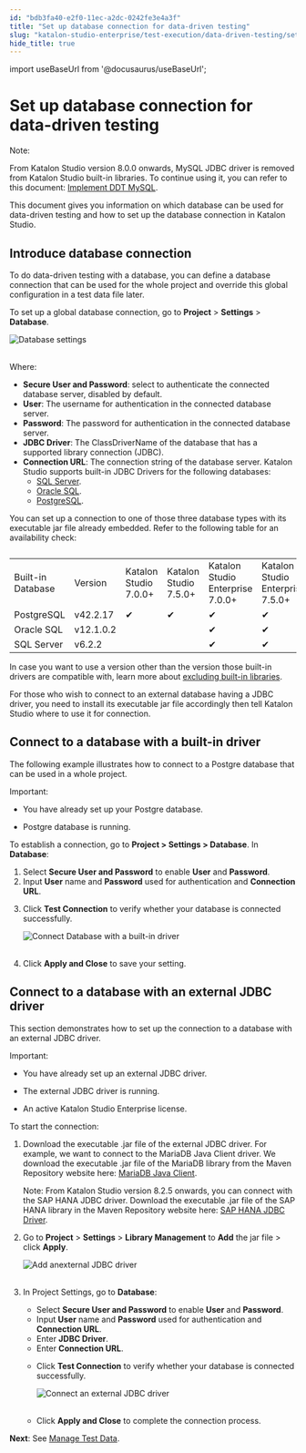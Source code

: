 ```yaml
---
id: "bdb3fa40-e2f0-11ec-a2dc-0242fe3e4a3f"
title: "Set up database connection for data-driven testing"
slug: "katalon-studio-enterprise/test-execution/data-driven-testing/set-up-database-connection-for-data-driven-testing"
hide_title: true
---
```

import useBaseUrl from '@docusaurus/useBaseUrl';

    

# <a id="id" class="anchor_top_offset"/><a id="ariaid-title1" class="anchor_top_offset"/>Set up database connection for data-driven testing

    
      
<div xmlns="http://www.w3.org/1999/xhtml" className="note note note_note"><span className="note__title">Note:</span> 
  <p className="p">From Katalon Studio version 8.0.0 onwards, MySQL JDBC driver is
    removed from Katalon Studio built-in libraries. To continue using
    it, you can refer to this document: <a className="xref" href="/docs/katalon-studio-enterprise/test-execution/data-driven-testing/implement-data-driven-testing-with-mysql">Implement
      DDT MySQL</a>.</p>
</div>
      
<p xmlns="http://www.w3.org/1999/xhtml" className="p">This document gives you information on which database can be   used for data-driven testing and how to set up the database   connection in Katalon Studio.</p> 
    
  

## <a id="id_1" class="anchor_top_offset"/>Introduce database connection

<p xmlns="http://www.w3.org/1999/xhtml" className="p">To do data-driven testing with a database, you can define a   database connection that can be used for the whole project and   override this global configuration in a test data file later.</p> 
<p xmlns="http://www.w3.org/1999/xhtml" className="p">To set up a global database connection, go to   <strong className="ph b">Project</strong> &gt; <strong className="ph b">Settings</strong> &gt;   <strong className="ph b">Database</strong>.</p> 
<p xmlns="http://www.w3.org/1999/xhtml" className="p">   <img className="image" src={useBaseUrl("https://github.com/katalon-studio/docs-images/raw/master/katalon-studio/docs/database-settings/KS-DATABASE-Database-settings.png")} alt="Database settings" /><br /><br /> </p> 
<p xmlns="http://www.w3.org/1999/xhtml" className="p">Where:</p> 
<ul xmlns="http://www.w3.org/1999/xhtml" className="ul"><li className="li">     <strong className="ph b">Secure User and Password</strong>: select to     authenticate the connected database server, disabled by     default.</li><li className="li">     <strong className="ph b">User</strong>: The username for authentication in the     connected database server.</li><li className="li">     <strong className="ph b">Password</strong>: The password for authentication in     the connected database server.</li><li className="li">     <strong className="ph b">JDBC Driver</strong>: The ClassDriverName of the     database that has a supported library connection (JDBC).</li><li className="li">     <strong className="ph b">Connection URL</strong>: The connection string of the     database server. Katalon Studio supports built-in JDBC Drivers for     the following databases:      <ul className="ul"><li className="li">         <a className="xref j-external-link" href="https://docs.microsoft.com/en-us/sql/connect/jdbc/connecting-to-sql-server-with-the-jdbc-driver?view=sql-server-ver15" target="_blank">SQL           Server</a>.</li><li className="li">         <a className="xref j-external-link" href="https://docs.oracle.com/database/121/JJDBC/urls.htm#JJDBC28268" target="_blank">Oracle           SQL</a>.</li><li className="li">         <a className="xref j-external-link" href="https://jdbc.postgresql.org/documentation/head/connect.html" target="_blank">PostgreSQL</a>.</li></ul>   </li></ul> 
<p xmlns="http://www.w3.org/1999/xhtml" className="p">You can set up a connection to one of those three database types   with its executable jar file already embedded. Refer to the   following table for an availability check:</p> 
<table xmlns="http://www.w3.org/1999/xhtml" className="table"><caption /><tbody className="tbody"><tr className><td className="entry">Built-in Database</td><td className="entry">Version</td><td className="entry">Katalon Studio 7.0.0+</td><td className="entry">Katalon Studio 7.5.0+</td><td className="entry">Katalon Studio Enterprise 7.0.0+</td><td className="entry">Katalon Studio Enterprise 7.5.0+</td></tr><tr className><td className="entry">PostgreSQL</td><td className="entry">v42.2.17</td><td className="entry">✔</td><td className="entry">✔</td><td className="entry">✔</td><td className="entry">✔</td></tr><tr className><td className="entry">Oracle SQL</td><td className="entry">v12.1.0.2</td><td className="entry" /><td className="entry" /><td className="entry">✔</td><td className="entry">✔</td></tr><tr className><td className="entry">SQL         Server</td><td className="entry">v6.2.2</td><td className="entry" /><td className="entry" /><td className="entry">✔</td><td className="entry">✔</td></tr></tbody></table> 
<p xmlns="http://www.w3.org/1999/xhtml" className="p">In case you want to use a version other than the version those   built-in drivers are compatible with, learn more about <a className="xref" href="/docs/katalon-studio-enterprise/create-tests-and-projects/manage-projects/libraries-management#task-4328">excluding     built-in libraries</a>.</p> 
<p xmlns="http://www.w3.org/1999/xhtml" className="p">For those who wish to connect to an external database having a   JDBC driver, you need to install its executable jar file   accordingly then tell Katalon Studio where to use it for   connection.</p> 

## <a id="id_2" class="anchor_top_offset"/>Connect to a database with a built-in driver

<p xmlns="http://www.w3.org/1999/xhtml" className="p">The following example illustrates how to connect to a Postgre   database that can be used in a whole project.</p> 
<div xmlns="http://www.w3.org/1999/xhtml" className="note important note_important"><span className="note__title">Important:</span> 
  <div className="p"> <ul className="ul"><li className="li"><p className="p">You have already set up your Postgre database.</p></li><li className="li"><p className="p">Postgre database is running.</p></li></ul> </div>
</div>
<p xmlns="http://www.w3.org/1999/xhtml" className="p">To establish a connection, go to <strong className="ph b">Project &gt; Settings     &gt; Database</strong>. In <strong className="ph b">Database</strong>:</p> 
<ol xmlns="http://www.w3.org/1999/xhtml" className="ol"><li className="li">Select <strong className="ph b">Secure User and Password</strong> to enable     <strong className="ph b">User</strong> and <strong className="ph b">Password</strong>.</li><li className="li">Input <strong className="ph b">User</strong> name and <strong className="ph b">Password</strong>     used for authentication and <strong className="ph b">Connection URL</strong>.</li><li className="li">     <p className="p">Click <strong className="ph b">Test Connection</strong> to verify whether your       database is connected successfully.</p>     <p className="p">       <img className="image" src={useBaseUrl("https://github.com/katalon-studio/docs-images/raw/master/katalon-studio/docs/database-settings/KS-DATABASE-Connect-built-in-library.png")} alt="Connect Database with a built-in driver" /><br /><br />     </p>   </li><li className="li">     <p className="p">Click <strong className="ph b">Apply and Close</strong> to save your setting.</p>   </li></ol> 

## <a id="id_3" class="anchor_top_offset"/>Connect to a database with an external JDBC driver

<p xmlns="http://www.w3.org/1999/xhtml" className="p">This section demonstrates how to set up the connection to a   database with an external JDBC driver.</p> 
<div xmlns="http://www.w3.org/1999/xhtml" className="note important note_important"><span className="note__title">Important:</span> 
  <div className="p"><ul className="ul"><li className="li"><p className="p"> You have already set up an external JDBC driver.</p></li><li className="li"><p className="p">The external JDBC driver is running.</p></li><li className="li"><p className="p">An active Katalon Studio
          Enterprise license.</p></li></ul></div>
</div>
<p xmlns="http://www.w3.org/1999/xhtml" className="p">To start the connection:</p> 
<ol xmlns="http://www.w3.org/1999/xhtml" className="ol"><li className="li">     <p className="p">Download the executable .jar file of the external JDBC driver.       For example, we want to connect to the MariaDB Java Client driver.       We download the executable .jar file of the MariaDB library from       the Maven Repository website here: <a className="xref j-external-link" href="https://mvnrepository.com/artifact/org.mariadb.jdbc/mariadb-java-client" target="_blank">MariaDB         Java Client</a>.</p>     <div className="note note note_note"><span className="note__title">Note:</span>        From Katalon Studio version 8.2.5 onwards, you can connect with       the SAP HANA JDBC driver. Download the executable .jar file of the       SAP HANA library in the Maven Repository website here: <a className="xref j-external-link" href="https://mvnrepository.com/artifact/com.sap.cloud.db.jdbc/ngdbc" target="_blank">SAP         HANA JDBC Driver</a>.     </div>   </li><li className="li">     <p className="p">Go to <strong className="ph b">Project</strong> &gt; <strong className="ph b">Settings</strong>       &gt; <strong className="ph b">Library Management</strong> to <strong className="ph b">Add</strong>       the jar file &gt; click <strong className="ph b">Apply</strong>.</p>     <p className="p">       <img className="image" src={useBaseUrl("https://github.com/katalon-studio/docs-images/raw/master/katalon-studio/docs/database-settings/KS-DATABASE-Connect-external-library.png")} alt="Add anexternal JDBC driver" /><br /><br />     </p>   </li><li className="li">     <p className="p">In Project Settings, go to <strong className="ph b">Database</strong>:</p>     <ul className="ul"><li className="li">Select <strong className="ph b">Secure User and Password</strong> to enable         <strong className="ph b">User</strong> and <strong className="ph b">Password</strong>.</li><li className="li">Input <strong className="ph b">User</strong> name and <strong className="ph b">Password</strong>         used for authentication and <strong className="ph b">Connection URL</strong>.</li><li className="li">Enter <strong className="ph b">JDBC Driver</strong>.</li><li className="li">Enter <strong className="ph b">Connection URL</strong>.</li><li className="li">         <p className="p">Click <strong className="ph b">Test Connection</strong> to verify whether your           database is connected successfully.</p>         <p className="p">           <img className="image" src={useBaseUrl("https://github.com/katalon-studio/docs-images/raw/master/katalon-studio/docs/database-settings/database-mariadb-new.png")} alt="Connect an external JDBC driver" /><br /><br />         </p>       </li><li className="li">         <p className="p">Click <strong className="ph b">Apply and Close</strong> to complete the           connection process.</p>       </li></ul>   </li></ol> 
<p xmlns="http://www.w3.org/1999/xhtml" className="p">   <strong className="ph b">Next</strong>: See <a className="xref" href="/docs/katalon-studio-enterprise/test-execution/data-driven-testing/manage-test-data#id_4">Manage     Test Data</a>.</p> 
